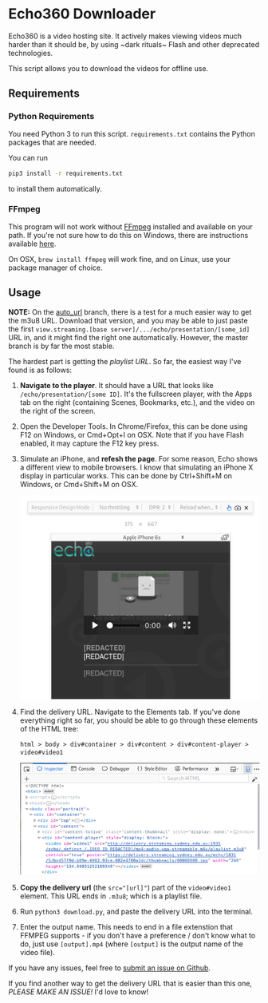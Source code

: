 # Echo360 Downloader

Echo360 is a video hosting site.
It actively makes viewing videos much harder than it should be,
by using ~dark rituals~ Flash and other deprecated technologies.

This script allows you to download the videos for offline use.

## Requirements

### Python Requirements

You need Python 3 to run this script.
`requirements.txt` contains the Python packages that are needed.

You can run 
```bash
pip3 install -r requirements.txt
```
to install them automatically.  

### FFmpeg

This program will not work without [FFmpeg](https://ffmpeg.org) installed
and available on your path. If you're not sure how to do this on Windows,
there are instructions available [here](http://adaptivesamples.com/how-to-install-ffmpeg-on-windows).

On OSX, `brew install ffmpeg` will work fine, and on Linux, use your package manager of choice.

## Usage

**NOTE:** On the [auto_url](https://github.com/lyneca/echo360/tree/auto_url) branch, there is a test for
a much easier way to get the m3u8 URL. Download that version, and you may be able to just paste the
first `view.streaming.[base server]/.../echo/presentation/[some_id]` URL in, and it might find the right
one automatically. However, the master branch is by far the most stable.

The hardest part is getting the _playlist URL_. So far, the easiest way I've
found is as follows:

1. **Navigate to the player**. It should have a URL that looks like `/echo/presentation/[some ID]`.
   It's the fullscreen player, with the Apps tab on the right (containing Scenes, Bookmarks, etc.),
   and the video on the right of the screen.
2. Open the Developer Tools. In Chrome/Firefox, this can be done using F12 on Windows, or Cmd+Opt+I on OSX.
   Note that if you have Flash enabled, it may capture the F12 key press.
3. Simulate an iPhone, and **refesh the page**. For some reason, Echo shows a different view to mobile browsers.
   I know that simulating an iPhone X display in particular works. This can be done by
   Ctrl+Shift+M on Windows, or Cmd+Shift+M on OSX.

   ![iPhone View](iphone.png)
4. Find the delivery URL. Navigate to the Elements tab. If you've done everything right so far,
   you should be able to go through these elements of the HTML tree:
   ```
   html > body > div#container > div#content > div#content-player > video#video1
   ```
   ![HTML path](html.png)
5. **Copy the delivery url** (the `src="[url]"`) part of the `video#video1` element. This URL ends in `.m3u8`;
   which is a playlist file.
6. Run `python3 download.py`, and paste the delivery URL into the terminal.
7. Enter the output name. This needs to end in a file extenstion that FFMPEG supports - if you don't have a
   preference / don't know what to do, just use `[output].mp4` (where `[output]` is the output name of the
   video file).

If you have any issues, feel free to [submit an issue on Github](https://github.com/lyneca/echo360/issues/new).

If you find another way to get the delivery URL that is easier than this one, _*PLEASE MAKE AN ISSUE!*_ I'd love to know!
